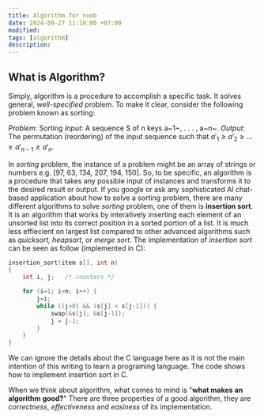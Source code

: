 ```yaml
---
title: Algorithm for noob
date: 2024-09-27 11:19:00 +07:00
modified: 
tags: [algorithm]
description: 
---
```

## What is Algorithm?
Simply, algorithm is a procedure to accomplish a specific task. It solves general, _well-specified_ problem. To make it clear, consider the following problem known as sorting:

_Problem_: Sorting
_Input_: A sequence S of n keys a~1~, . . . , a~n~. 
_Output_: The permutation (reordering) of the input sequence such that $a'_1 \geq a'_2 \geq . . . \geq a'_{n-1} \geq a'_n$.

In _sorting_ problem, the instance of a problem might be an array of strings or numbers e.g. [97, 63, 134, 207, 194, 150]. So, to be specific, an algorithm is a procedure that takes any possible input of instances and transforms it to the desired result or output. If you google or ask any sophisticated AI chat-based application about how to solve a sorting problem, there are many different algorithms to solve _sorting_  problem, one of them is **insertion sort**. It is an algorithm that works by interatively inserting each element of an unsorted list into its correct position in a sorted portion of a list. It is much less effiecient on largest list compared to other advanced algorithms such as _quicksort, heapsort_, or _merge sort_.
The implementation of _insertion sort_ can be seen as follow (implemented in C):
```c
insertion_sort(item s[], int n)
{
    int i, j;   /* counters */

    for (i=1; i<n; i++) {
        j=i;
        while ((j>0) && (s[j] < s[j-1])) {
            swap(&s[j], &s[j-1]);
            j = j-1;
        }
    }
}
```
We can ignore the details about the C language here as it is not the main intention of this writing to learn a programing language. The code shows how to implement insertion sort in C.

When we think about algorithm, what comes to mind is "**what makes an algorithm good?**" There are three properties of a good algorithm, they are _correctness_, _effectiveness_ and _easiness_ of its implementation. 
